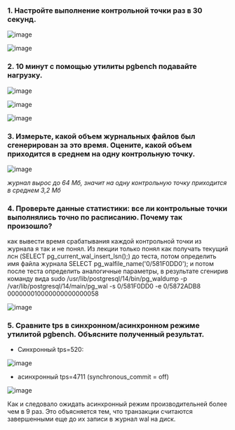 ### 1. Настройте выполнение контрольной точки раз в 30 секунд.

![image](https://github.com/AKhabarov/Otus-HomeWork/assets/40095258/8eefeea6-1a72-4313-997a-4350fbf97816)

![image](https://github.com/AKhabarov/Otus-HomeWork/assets/40095258/ff08cc7a-4add-4356-9f04-cae451275d3e)

### 2. 10 минут c помощью утилиты pgbench подавайте нагрузку.

![image](https://github.com/AKhabarov/Otus-HomeWork/assets/40095258/a4270b02-913a-496d-8943-a4698f8c7ef1)

![image](https://github.com/AKhabarov/Otus-HomeWork/assets/40095258/766431cb-0adf-4223-9123-2c4ee56c25c3)

![image](https://github.com/AKhabarov/Otus-HomeWork/assets/40095258/a979890a-b4fd-4ff0-b256-141b649ea211)

### 3. Измерьте, какой объем журнальных файлов был сгенерирован за это время. Оцените, какой объем приходится в среднем на одну контрольную точку.

![image](https://github.com/AKhabarov/Otus-HomeWork/assets/40095258/ec6c41d9-777c-429c-9e84-3b0d1bc3c6bc)

*журнал вырос до 64 Мб, значит на одну контрольную точку приходится в среднем 3,2 Мб*

### 4. Проверьте данные статистики: все ли контрольные точки выполнялись точно по расписанию. Почему так произошло?


как вывести время срабатывания каждой контрольной точки из журнала я так и не понял.
Из лекции только понял как получать текущий лсн (SELECT pg_current_wal_insert_lsn();) до теста, потом определить имя файла журнала SELECT pg_walfile_name('0/581F0DD0'); и потом после теста определить аналогичные параметры, в результате сгенирив команду вида
sudo /usr/lib/postgresql/14/bin/pg_waldump -p /var/lib/postgresql/14/main/pg_wal -s 0/581F0DD0 -e 0/5872ADB8 000000010000000000000058

![image](https://github.com/AKhabarov/Otus-HomeWork/assets/40095258/628be247-bf47-4a60-ac24-3c55fd6a42c0)

### 5. Сравните tps в синхронном/асинхронном режиме утилитой pgbench. Объясните полученный результат.

* Синхронный tps=520:

![image](https://github.com/AKhabarov/Otus-HomeWork/assets/40095258/c35e218b-b876-4352-9515-99a903b56189)

* асинхронный tps=4711 (synchronous_commit = off)

![image](https://github.com/AKhabarov/Otus-HomeWork/assets/40095258/684c3647-7e53-4055-a506-44699e03e404)

Как и следовало ожидать асинхронный режим производительней более чем в 9 раз. Это объясняется тем, что транзакции считаются завершенными еще до их записи в журнал wal на диск.
